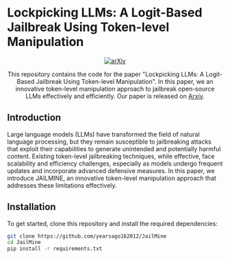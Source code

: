 # Lockpicking LLMs: A Logit-Based Jailbreak Using Token-level Manipulation
<div align="center">

[![arXiv](https://img.shields.io/badge/cs.CR-arXiv%3A2405.13068-b31b1b)](https://arxiv.org/abs/2405.13068)

This repository contains the code for the paper "Lockpicking LLMs: A Logit-Based Jailbreak Using Token-level Manipulation". In this paper, we an innovative token-level manipulation approach to jailbreak open-source LLMs effectively and efficiently. Our paper is released on [Arxiv](https://arxiv.org/abs/2405.13068).
</div>

## Introduction

Large language models (LLMs) have transformed the field of natural language processing, but they remain susceptible to jailbreaking attacks that exploit their capabilities to generate unintended and potentially harmful content. Existing token-level jailbreaking techniques, while effective, face scalability and efficiency challenges, especially as models undergo frequent updates and incorporate advanced defensive measures. In this paper, we introduce JAILMINE, an innovative token-level manipulation approach that addresses these limitations effectively.

## Installation

To get started, clone this repository and install the required dependencies:

```bash
git clone https://github.com/yearsago162012/JailMine
cd JailMine
pip install -r requirements.txt
```
